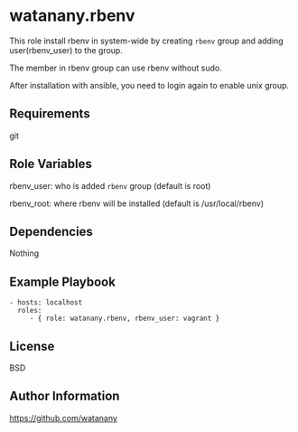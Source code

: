 watanany.rbenv
=========

This role install rbenv in system-wide by creating `rbenv` group and adding user(rbenv_user) to the group.

The member in rbenv group can use rbenv without sudo.

After installation with ansible, you need to login again to enable unix group.


Requirements
------------

git

Role Variables
--------------

rbenv_user: who is added `rbenv` group (default is root)

rbenv_root: where rbenv will be installed (default is /usr/local/rbenv)

Dependencies
------------

Nothing

Example Playbook
----------------

    - hosts: localhost
      roles:
         - { role: watanany.rbenv, rbenv_user: vagrant }

License
-------

BSD

Author Information
------------------

https://github.com/watanany
